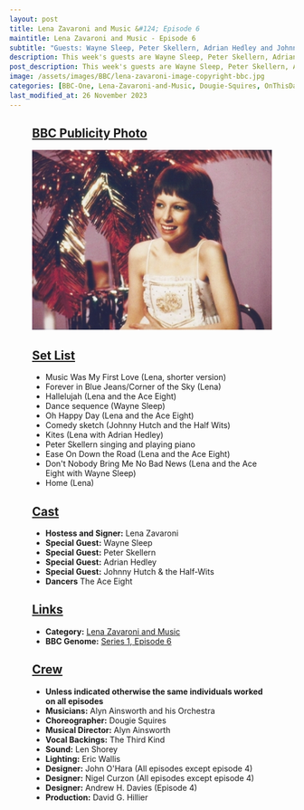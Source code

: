 ```yaml
---
layout: post
title: Lena Zavaroni and Music &#124; Episode 6
maintitle: Lena Zavaroni and Music - Episode 6
subtitle: "Guests: Wayne Sleep, Peter Skellern, Adrian Hedley and Johnny Hutch & the Half-Wits"
description: This week's guests are Wayne Sleep, Peter Skellern, Adrian Hedley and Johnny Hutch & the Half-Wits.
post_description: This week's guests are Wayne Sleep, Peter Skellern, Adrian Hedley and Johnny Hutch & the Half-Wits.
image: /assets/images/BBC/lena-zavaroni-image-copyright-bbc.jpg
categories: [BBC-One, Lena-Zavaroni-and-Music, Dougie-Squires, OnThisDay27June]
last_modified_at: 26 November 2023
---
```


<figure class="fig1">
<div class="CardLayout CardLayout-Height1">
<div class="CardItem"><h2 id="infobox1" class="infobox"><a href="#infobox1">BBC Publicity Photo</a></h2>
<div class="CardItem split"><img src="/assets/images/BBC/lena-zavaroni-image-copyright-bbc.jpg" class="full-width" />
</div></div></div>
</figure>

<figure class="fig2">
<div class="CardLayout CardLayout-Height1">
<div class="CardItem"><h2 id="infobox2" class="infobox"><a href="#infobox2">Set List</a></h2>
<div class="CardItem split">
<ul>
<li>Music Was My First Love (Lena, shorter version)</li>
<li>Forever in Blue Jeans/Corner of the Sky (Lena)</li>
<li>Hallelujah (Lena and the Ace Eight)</li>
<li>Dance sequence (Wayne Sleep)</li>
<li>Oh Happy Day (Lena and the Ace Eight)</li>
<li>Comedy sketch (Johnny Hutch and the Half Wits)</li>
<li>Kites (Lena with Adrian Hedley)</li>
<li>Peter Skellern singing and playing piano</li>
<li>Ease On Down the Road (Lena and the Ace Eight)</li>
<li>Don't Nobody Bring Me No Bad News (Lena and the Ace Eight with Wayne Sleep)</li>
<li>Home (Lena)</li>
</ul>
</div></div></div>
</figure>

<figure class="fig1">
<div class="CardLayout CardLayout-Height2">
<div class="CardItem"><h2 id="infobox3" class="infobox"><a href="#infobox3">Cast</a></h2>
<div class="CardItem split">
<ul>
<li><strong>Hostess and Signer:</strong> Lena Zavaroni</li>
<li><strong>Special Guest:</strong> Wayne Sleep</li>
<li><strong>Special Guest:</strong> Peter Skellern</li>
<li><strong>Special Guest:</strong> Adrian Hedley</li>
<li><strong>Special Guest:</strong> Johnny Hutch & the Half-Wits</li>
<li><strong>Dancers</strong> The Ace Eight</li>
</ul>
</div>
<div class="CardItem"><h2 id="infobox4" class="infobox"><a href="#infobox4">Links</a></h2>
<ul>
<li><strong>Category:</strong> <a href="/category/lena-zavaroni-and-music">Lena Zavaroni and Music</a></li>
<li><strong>BBC Genome:</strong> <a href="https://genome.ch.bbc.co.uk/schedules/service_bbc_one_london/1979-06-27#at-19.40">Series 1, Episode 6</a></li>
</ul>
</div></div></div>
</figure>

<figure class="fig2">
<div class="CardLayout CardLayout-Height2">
<div class="CardItem"><h2 id="infobox4" class="infobox"><a href="#infobox4">Crew</a></h2>
<div class="CardItem split">
<ul>
<li><strong>Unless indicated otherwise the same individuals worked on all episodes</strong></li>
<li><strong>Musicians:</strong> Alyn Ainsworth and his Orchestra</li>
<li><strong>Choreographer:</strong> Dougie Squires</li>
<li><strong>Musical Director:</strong> Alyn Ainsworth</li>
<li><strong>Vocal Backings:</strong> The Third Kind</li>
<li><strong>Sound:</strong> Len Shorey</li>
<li><strong>Lighting:</strong> Eric Wallis</li>
<li><strong>Designer:</strong> John O'Hara (All episodes except episode 4)</li>
<li><strong>Designer:</strong> Nigel Curzon (All episodes except episode 4)</li>
<li><strong>Designer:</strong> Andrew H. Davies (Episode 4)</li>
<li><strong>Production:</strong> David G. Hillier</li>
</ul>
</div></div></div>
</figure>

<style>
.CardLayout-Margin {margin: auto;}
.CardLayout-Height1 {height:556.5px;}
.CardLayout-Height2 {height:508.5px;}
@media screen and (orientation:portrait) {.CardLayout-Height1, .CardLayout-Height2 {height: unset;}}
</style>

